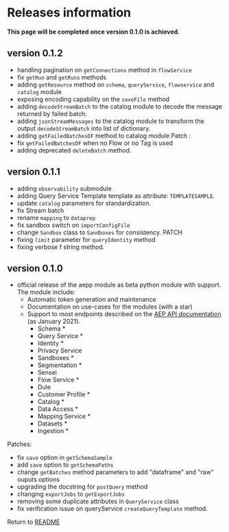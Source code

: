 # Releases information

__This page will be completed once version 0.1.0 is achieved.__

## version 0.1.2

* handling pagination on `getConnections` method in `flowService`
* fix `getRun` and `getRuns` methods
* adding `getResource` method on `schema`, `queryService`, `flowservice` and `catalog` module
* exposing encoding capability on the `saveFile` method
* adding `decodeStreamBatch` to the catalog module to decode the message returned by failed batch.
* adding `jsonStreamMessages` to the catalog module to transform the output `decodeStreamBatch` into list of dictionary.
* adding `getFailedBatchesDF` method to catalog module
Patch : 
* fix `getFailedBatchesDF` when no Flow or no Tag is used
* adding deprecated `deleteBatch` method.

## version 0.1.1

* adding `observability` submodule
* adding Query Service Template template as attribute: `TEMPLATESAMPLE`.
* update `catalog` parameters for standardization.
* fix Stream batch
* rename `mapping` to `dataprep`
* fix sandbox switch on `importConfigFile`
* change `Sandbox` class to `Sandboxes` for consistency.
PATCH
* fixing *`limit`* parameter for `queryIdentity` method
* fixing verbose f string method.

## version 0.1.0

* official release of the aepp module as beta python module with support.\
  The module include:
  * Automatic token generation and maintenance
  * Documentation on use-cases for the modules (with a star)
  * Support to most endpoints described on the [AEP API documentation](https://www.adobe.io/apis/experienceplatform/home/api-reference.html) (as January 2021).
    * Schema *
    * Query Service *
    * Identity *
    * Privacy Service
    * Sandboxes *
    * Segmentation *
    * Sensei
    * Flow Service *
    * Dule
    * Customer Profile *
    * Catalog *
    * Data Access *
    * Mapping Service *
    * Datasets *
    * Ingestion *
  
Patches:
* fix `save` option in `getSchemaSample`
* add `save` option to `getSchemaPaths`
* change `getBatches` method parameters to add "dataframe" and "raw" ouputs options
* upgrading the docstring for `postQuery` method
* changing `exportJobs` to `getExportJobs`
* removing some duplicate attributes in `QueryService` class
* fix verification issue on queryService `createQueryTemplate` method.

Return to [README](../README.md)